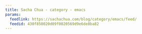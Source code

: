 ```yaml
---
title: Sacha Chua - category - emacs
params:
  feedlink: https://sachachua.com/blog/category/emacs/feed/
  feedid: 430f850020d09f0020569d9e6de8ba82
---
```

